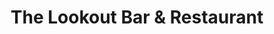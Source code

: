 ---
layout: info
type: Standard
title: The Lookout Bar & Restaurant
section: Bars & Bistros
logo: placeholder
ratings: $$
phone: "23317"
email:
address:
description: Located up the one way road from the NZ high commission. Great meals with the best views in Port Vila. A great bar for sunset drinks.
---